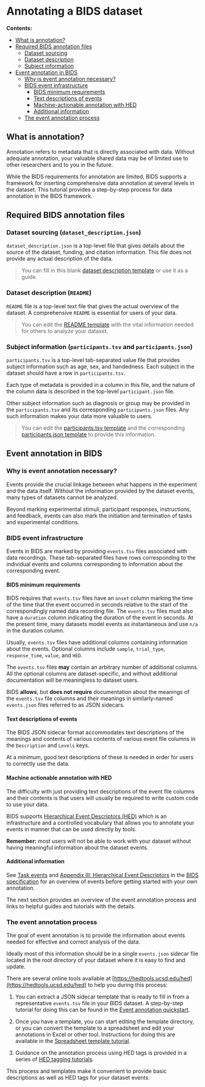 # Annotating a BIDS dataset

**Contents:** 
* [What is annotation?](#what-is-annotation)
* [Required BIDS annotation files](#required-bids-annotation-files)
  * [Dataset sourcing](#dataset-sourcing-dataset_descriptionjson)
  * [Dataset description](#dataset-description-readme)
  * [Subject information](#subject-information-participantstsv-and-participantsjson)
* [Event annotation in BIDS](#event-annotation-in-bids)
  * [Why is event annotation necessary?](#why-is-event-annotation-necessary)
  * [BIDS event infrastructure](#bids-event-infrastructure)
    * [BIDS minimum requirements](#bids-minimum-requirements)
    * [Text descriptions of events](#text-descriptions-of-events)
    * [Machine-actionable annotation with HED](#machine-actionable-annotation-with-hed)
    * [Additional information](#additional-information)
  * [The event annotation process](#the-event-annotation-process)

## What is annotation?

Annotation refers to metadata that is directly associated with  data.
Without adequate annotation, your valuable shared data may be of limited
use to other researchers and to you in the future.

While the BIDS requirements for annotation are limited,
BIDS supports a framework for inserting comprehensive
data annotation at several levels in the dataset.
This tutorial provides a step-by-step process for data annotation in the BIDS framework.

## Required BIDS annotation files

### Dataset sourcing (`dataset_description.json`)

`dataset_description.json` is a top-level file that gives details about the 
source of the dataset, funding, and citation information.
This file does not provide any actual description of the data.

> You can fill in this blank [dataset description template](../../templates/dataset_description.json) or use it as a guide.

### Dataset description (`README`)
`README` file is a top-level text file that gives the actual overview of the dataset.
A comprehensive `README` is essential for users of your data.

> You can edit the [README template](../../templates/README) with the vital information needed for others to analyze your dataset.

### Subject information (`participants.tsv` and `participants.json`)
`participants.tsv` is a top-level tab-separated value file that provides
subject information such as age, sex, and handedness.
Each subject in the dataset should have a row in `participants.tsv`.

Each type of metadata is provided in a column in this file,
and the nature of the column data is described in the top-level
`participant.json` file. 

Other subject information such as diagnosis or group may be provided
in the `participants.tsv` and its corresponding `participants.json` files.
Any such information makes your data more valuable to users. 

> You can edit the [participants.tsv template](../../templates/participants.tsv) and the corresponding 
[participants.json template](../../templates/participants.json)
to provide this information.

## Event annotation in BIDS

### Why is event annotation necessary?
Events provide the crucial linkage between what happens in the experiment
and the data itself. 
Without the information provided by the dataset events,
many types of datasets cannot be analyzed.

Beyond marking experimental stimuli, participant responses, instructions,
and feedback, events can also mark the initiation and termination of tasks and experimental conditions.

### BIDS event infrastructure

Events in BIDS are marked by providing `events.tsv` files associated with data recordings.
These tab-separated files have rows corresponding to the individual events and 
columns corresponding to information about the corresponding event.

#### BIDS minimum requirements
BIDS requires that `events.tsv` files have an `onset` column marking the
time of the time that the event occurred in seconds relative to the start
of the correspondingly named data recording file.
The `events.tsv` files must also have a `duration` column indicating
the duration of the event in seconds.
At the present time, many datasets model events as instantaneous
and use `n/a` in the duration column.

Usually, `events.tsv` files have additional columns containing
information about the events. Optional columns include `sample`,
`trial_type`, `response_time`, `value`, and `HED`.

The `events.tsv` files **may** contain an arbitrary number of additional columns.
All the optional columns are dataset-specific,
and without additional documentation will be meaningless to dataset users.

BIDS **allows**, but **does not require** documentation about the meanings
of the `events.tsv` file columns and their meanings in similarly-named
`events.json` files referred to as JSON sidecars.

#### Text descriptions of events
The BIDS JSON sidecar format accommodates text descriptions of the meanings
and contents of various contents of various event file columns in the
`Description` and `Levels` keys.

At a minimum, good text descriptions of these is needed in order
for users to correctly use the data.

#### Machine actionable annotation with HED

The difficulty with just providing text descriptions of the
event file columns and their contents is that users will usually
be required to write custom code to use your data.

BIDS supports [Hierarchical Event Descriptors (HED)](https://hed-specification.readthedocs.io/en/latest/index.html)
which is an infrastructure and a controlled vocabulary that allows you to 
annotate your events in manner that can be used directly by tools.

**Remember:** most users will not be able to work with your dataset
without having meaningful information about the dataset events.

#### Additional information
See [Task events](https://bids-specification.readthedocs.io/en/stable/04-modality-specific-files/05-task-events.html) and
[Appendix III: Hierarchical Event Descriptors](https://bids-specification.readthedocs.io/en/stable/99-appendices/03-hed.html)
in the [BIDS specification](https://bids-specification.readthedocs.io/en/stable/)
for an overview of events before getting started with your own annotation.

The next section provides an overview of the event annotation process
and links to helpful guides and tutorials with the details.

### The event annotation process

The goal of event annotation is to provide the information about events
needed for effective and correct analysis of the data.

Ideally most of this information should be in a single `events.json` sidecar
file located in the root directory of your dataset
where it is easy to find and update.

There are several online tools available at
[https://hedtools.ucsd.edu/hed](https://hedtools.ucsd.edu/hed)
to help you during this process:

1. You can extract a JSON sidecar template that is ready to fill in
from a representative `events.tsv` file in your BIDS dataset.
A step-by-step tutorial for doing this can be found in the
[Event annotation quickstart](https://hed-examples.readthedocs.io/en/latest/EventAnnotationQuickStart.html).

2. Once you have a template, you can start editing the template directory,
or you can convert the template to a spreadsheet and edit your 
annotations in Excel or other tool.
Instructions for doing this are available in the
[Spreadsheet template tutorial](https://hed-examples.readthedocs.io/en/latest/EventAnnotationQuickStart.html#spreadsheet-templates).

3. Guidance on the annotation process using HED tags is provided in
a series of [HED tagging tutorials](https://hed-examples.readthedocs.io/en/latest/BasicHEDAnnotation.html).

This process and templates make it convenient to provide basic
descriptions as well as HED tags for your dataset events.